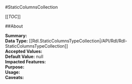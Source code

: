 #StaticColumnsCollection

[[_TOC_]]

##About

**Summary:**   
**Data Type:** [[Rdl.StaticColumnsTypeCollection|/API/Rdl/Rdl-StaticColumnsTypeCollection]]  
**Accepted Values:**   
**Default Value:** null  
**Impacted Features:**   
**Purpose:**   
**Usage:**   
**Caveats:**   


